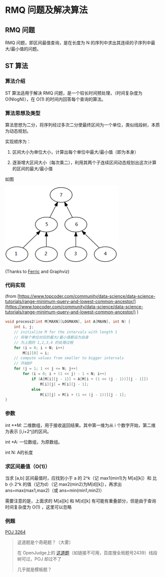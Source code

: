 # RMQ 问题及解决算法

## RMQ 问题

RMQ 问题，即区间最值查询，是在长度为 N 的序列中求出其连续的子序列中最大/最小值的问题。

## ST 算法

### 算法介绍

ST 算法适用于解决 RMQ 问题，是一个较长时间预处理，（时间复杂度为 O(NlogN)），在 O(1) 的时间内回答每个查询的算法。

### 算法思想及类型

算法思想为二分，将序列经过多次二分使最终区间为一个单位，类似线段树，本质为动态规划。

实现顺序为：

1. 区间大小为单位大小，计算出每个单位中最大/最小值（即为本身）

2. 逐渐增大区间大小（每次乘二），利用其两个子连续区间动态规划出这次计算的区间的最大/最小值

如图

![graph.png](https://raw.githubusercontent.com/billchenchina/cppcodes/master/solve/RMQ%20Problem/graph.png)

(Thanks to [Ferric](https://ferric.cf) and Graphviz)

### 代码实现

(from [https://www.topcoder.com/community/data-science/data-science-tutorials/range-minimum-query-and-lowest-common-ancestor/](https://www.topcoder.com/community/data-science/data-science-tutorials/range-minimum-query-and-lowest-common-ancestor/) )


```cpp
void process2(int M[MAXN][LOGMAXN], int A[MAXN], int N) {
    int i, j;
    // initialize M for the intervals with length 1
    // 将每个单位对应的最大/最小值都设为自身
    // 为上图的 1,2,3,4 的处理过程
    for (i = 0; i < N; i++)
        M[i][0] = i;
    // compute values from smaller to bigger intervals
    // 开始DP
    for (j = 1; 1 << j <= N; j++)
        for (i = 0; i + (1 << j) - 1 < N; i++)
            if (A[M[i][j - 1]] < A[M[i + (1 << (j - 1))][j - 1]])
                M[i][j] = M[i][j - 1];
            else
                M[i][j] = M[i + (1 << (j - 1))][j - 1];
}
```
### 参数

int **M: 二维数组，用于接收返回结果。其中第一维为从 i 个数字开始，第二维为表示 [i,i+2^j]的区间。

int *A: 一位数组，为原数组。

int N: A的长度

### 求区间最值（O(1)）

当求 [a,b] 区间最值时，应找到小于 a 的 2^k（记 max1(min1)为 M[a][k]）和 比 b 小 2^k 的值（记为d）（记 max2(min2)为M[d][k]），再求出 ans=max(max1,max2)（或 ans=min(min1,min2)）

需要注意的是，上面求的 M[a][k] 和 M[d][k] 有可能有重叠部分，但是由于查询时间复杂度为 O(1) ，这里可以忽略

### 例题

 [POJ 3264](http://poj.org/problem?id=3264)

 > 这道题是个奇葩题？（大雾）
 >
 > 在 OpenJudge上的 [这道题](http://hljssyzx.openjudge.cn/bitseg/1002/)（如链接不可用，百度搜全局题号2439）线段树可过，POJ 却过不了
 >
 > 几乎就是模板题？
